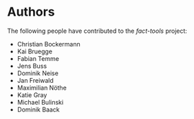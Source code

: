 Authors
=======

The following people have contributed to the *fact-tools* project:

 * Christian Bockermann
 * Kai Bruegge
 * Fabian Temme
 * Jens Buss
 * Dominik Neise
 * Jan Freiwald 
 * Maximilian Nöthe
 * Katie Gray
 * Michael Bulinski
 * Dominik Baack